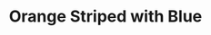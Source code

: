 ---
layout: piece
colection_name: beading
title: Orange Striped with Blue
id: orange-striped-with-blue
media: Beads, material, thread
description: Peyote stitch beading encasing beaded object, mixed media fabrics with quilted design in a glassed maple frame two inches in depth.
dimensions: 15" x 15½"
price: $300
create_date: 2012
---